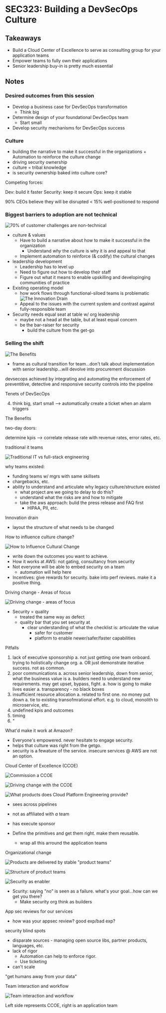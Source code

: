 # SEC323: Building a DevSecOps Culture

## Takeaways

- Build a Cloud Center of Excellence to serve as consulting group for your application teams
- Empower teams to fully own their applications
- Senior leadership buy-in is pretty much essential

## Notes

### Desired outcomes from this session

- Develop a business case for DevSecOps transformation
  - Think big
- Determine design of your foundational DevSecOps team
  - Start small
- Develop security mechanisms for DevSecOps success

### Culture

- building the narrative to make it successful in the organizations + Automation to reinforce the culture change
- driving security ownership
- culture = tribal knowledge
- is security ownership baked into culture core?

Competing forces:

Dev: build it faster
Security: keep it secure
Ops: keep it stable

90% CEOs believe they will be disrupted
< 15% well-positioned to respond

### Biggest barriers to adoption are not technical

![70% of customer challenges are non-technical](assets/sec323/customer-challenges-not-technical.jpg)

- culture & values
  - Have to build a narrative about how to make it successful in the organization
    - Understand _why_ the culture is why it is and appeal to that
  - Implement automation to reinforce (& codify) the cultural changes
- leadership development
  - Leadership has to level up
  - Need to figure out how to develop their staff
  - Figure out what it means to enable upskilling and developinging communities of practice
- Existing operating model
  - how work flows through functional-siloed teams is problematic
    ![The Innovation Drain](assets/sec323/innovation-drain.jpg)
  - Appeal to the issues with the current system and contrast against fully-responsible team
- Security needs equal seat at table w/ org leadership
  - maybe not a head at the table, but at least equal concern
  - be the bar-raiser for security
    - build the culture from the get-go

### Selling the shift

![The Benefits](assets/sec323/the-benefits.jpg)

- frame as cultural transition for team...don't talk about implementation with senior leadership...will devolve into procurement discussion

devsecops achieved by integrating and automating the enforcement of preventitive, detective and responsive security controls into the pipeline

Tenets of DevSecOps

4. think big, start small --> automatically create a ticket when an alarm triggers

The Benefits

two-day doors:

determine kpis --> correlate release rate with revenue rates, error rates, etc.

traditional it teams

![Traditional IT vs full-stack engineering](assets/sec323/trad-it-vs-full-stack-eng.jpg)

why teams existed:

- funding teams w/ mgrs with same skillsets
- chargebacks, etc.
- ability to understand and articulate why legacy culture/structure existed
  - what project are we going to delay to do this?
  - understand what the risks are and how to mitigate
  - take the aws approach: bulid the press release and FAQ first
    - HIPAA, PII, etc.

Innovation drain

- layout the structure of what needs to be changed

How to influence culture change?

![How to Influence Cultural Change](assets/sec323/how-to-influence-cultural-change.jpg)

- write down the outcomes you want to achieve.
- How it works at AWS: not gating, consultancy from security
- Not everyone will be able to embed security on a team
  - automation will help here
- Incentives: give rewards for security. bake into perf reviews. make it a positive thing.

Driving change - Areas of focus

![Driving change - areas of focus](assets/sec323/driving-change-areas-of-focus.jpg)

- Security = quality
  - treated the same way as defect
  - quality bar that you set security at
    - clear understanding of what the checklist is: articulate the value
      - safer for customer
      - platform to enable newer/safer/faster capabilities

Pitfalls

1. lack of executive sponsorship
   a. not just getting one team onboard. trying to holistically change org.
   a. OR just demonstrate iterative success. not as common.
1. poor communications
   a. across senior leadership, down from senior, what the business value is
   a. builders need to understand new requirements. may get upset, bypass, fight.
   a. how is going to make lives easier
   a. transparency - no black boxes
1. insufficient resource allocation
   a. related to first one. no money put down
   a. tie to existing transofmrational effort. e.g. to cloud, monolith to microservice, etc.
1. undefined kpis and outcomes
1. timing
1. "

What'd make it work at Amazon?

- Everyone's empowered. never hesitate to engage security.
- helps that culture was right from the getgo.
- security is a fewature of the service. insecure services @ AWS are not an option.

Cloud Center of Excellence (CCOE)

![Commission a CCOE](assets/sec323/commission-a-ccoe.jpg)

![Driving change with the CCOE](assets/sec323/driving-change-with-the-ccoe.jpg)

![What products does Cloud Platform Engineering provide?](assets/sec323/what-products-does-cloud-platform-engineering-provide.jpg)

- sees across pipelines
- not as affiliated with _a_ team
- has execute sponsor

- Define the primitives and get them right. make them reusable.
  - wrap all this arround the application teams

Organizational change

![Products are delivered by stable "product teams"](assets/sec323/producs-are-delivered-by-stable-product-teams.jpg)

![Structure of product teams](assets/sec323/structure-of-product-teams.jpg)

![Security as enabler](assets/sec323/security-as-enabler.jpg)

- Scurity: saying "no" is seen as a failure. what's your goal...how can we get you there?
  - Make security org think as builders

App sec reviews for our services

- how was your appsec review? good exp/bad exp?

security blind spots

- disparate sources - managing open source libs, partner products, languages, etc.
- lack of rigor
  - Automation can help to enforce rigor.
  - Use ticketing
- can't scale

"get humans away from your data"

Team interaction and workflow

![Team interaction and workflow](assets/sec323/team-interaction-and-workflow.jpg)

Left side represents CCOE, right is an application team
